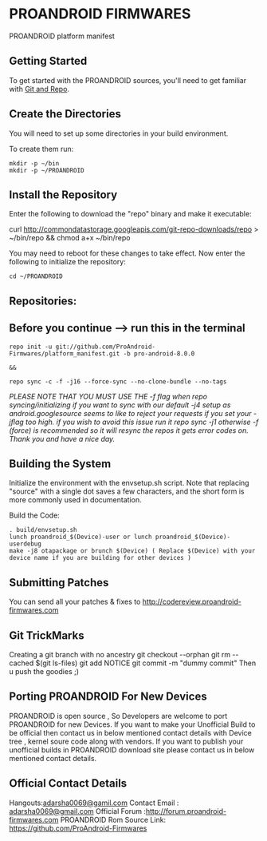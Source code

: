 PROANDROID FIRMWARES 
====================

PROANDROID platform manifest


Getting Started
---------------
To get started with the PROANDROID sources, you'll need to get
familiar with [Git and Repo](http://source.android.com/source/version-control.html).


Create the Directories
----------------------

You will need to set up some directories in your build environment.

To create them run:

    mkdir -p ~/bin
    mkdir -p ~/PROANDROID


Install the Repository
----------------------

Enter the following to download the "repo" binary and make it executable:

curl http://commondatastorage.googleapis.com/git-repo-downloads/repo > ~/bin/repo && chmod a+x ~/bin/repo

You may need to reboot for these changes to take effect. 
Now enter the following to initialize the repository:

    cd ~/PROANDROID


Repositories:
---------------

Before you continue --> run this in the terminal
----------------------------------------
    repo init -u git://github.com/ProAndroid-Firmwares/platform_manifest.git -b pro-android-8.0.0 
    
    && 
    
    repo sync -c -f -j16 --force-sync --no-clone-bundle --no-tags

*PLEASE NOTE THAT YOU MUST USE THE -f flag when repo syncing/initializing if you want to sync with our default -j4 setup as android.googlesource seems to like to reject your requests if you set your -jflag too high. 
if you wish to avoid this issue run it repo sync -j1 otherwise -f (force) is recommended so it will resync the repos it gets error codes on. Thank you and have a nice day.*


Building the System
-------------------

Initialize the environment with the envsetup.sh script. Note that replacing "source" with a single dot saves a few characters, and the short form is more commonly used in documentation.

Build the Code:

    . build/envsetup.sh
    lunch proandroid_$(Device)-user or lunch proandroid_$(Device)-userdebug
    make -j8 otapackage or brunch $(Device) ( Replace $(Device) with your device name if you are building for other devices )


Submitting Patches
------------------
You can send all your patches & fixes to http://codereview.proandroid-firmwares.com

Git TrickMarks
------------------
Creating a git branch with no ancestry git checkout --orphan git rm --cached $(git ls-files) git add NOTICE git commit -m "dummy commit" Then u push the goodies ;)


Porting PROANDROID For New Devices
----------------------------
PROANDROID is open source , So Developers are welcome to port PROANDROID for new Devices. If you want to make your Unofficial Build to be official then contact us in below mentioned contact details with Device tree , kernel soure code along with vendors.
If you want to publish your unofficial builds in PROANDROID download site please contact us in below mentioned contact details.

Official Contact Details 
------------------------
Hangouts:adarsha0069@gamil.com
Contact Email : adarsha0069@gmail.com
Official Forum :http://forum.proandroid-firmwares.com
PROANDROID Rom Source Link: https://github.com/ProAndroid-Firmwares
